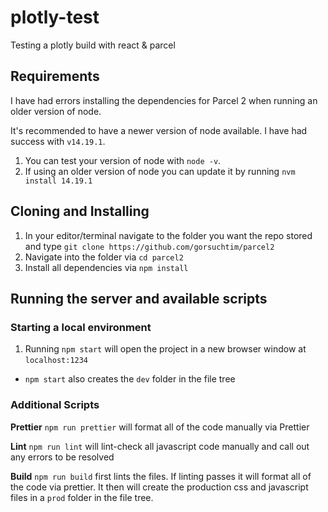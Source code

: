 # plotly-test
Testing a plotly build with react &amp; parcel

## Requirements
I have had errors installing the dependencies for Parcel 2 when running an older version of node.

It's recommended to have a newer version of node available.  I have had success with `v14.19.1`.  
1. You can test your version of node with `node -v`.  
2. If using an older version of node you can update it by running `nvm install 14.19.1`

## Cloning and Installing
1. In your editor/terminal navigate to the folder you want the repo stored and type `git clone https://github.com/gorsuchtim/parcel2`
2. Navigate into the folder via `cd parcel2`
3. Install all dependencies via `npm install`

## Running the server and available scripts

### Starting a local environment
1. Running `npm start` will open the project in a new browser window at `localhost:1234`
 - `npm start` also creates the `dev` folder in the file tree

### Additional Scripts
**Prettier**
`npm run prettier` will format all of the code manually via Prettier

**Lint**
`npm run lint` will lint-check all javascript code manually and call out any errors to be resolved

**Build**
`npm run build` first lints the files.  If linting passes it will format all of the code via prettier.  It then will create the production css and javascript files in a `prod` folder in the file tree.
